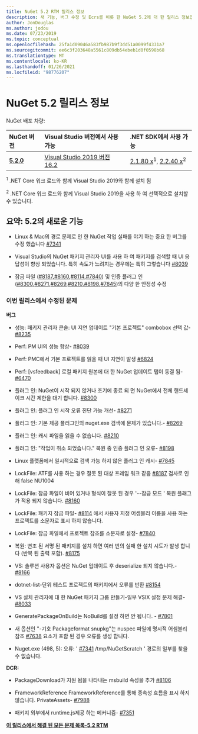 ```yaml
---
title: NuGet 5.2 RTM 릴리스 정보
description: 새 기능, 버그 수정 및 Ecrs를 비롯 한 NuGet 5.2에 대 한 릴리스 정보입니다.
author: JonDouglas
ms.author: jodou
ms.date: 07/23/2019
ms.topic: conceptual
ms.openlocfilehash: 25fa1d09046a583fb987b9f3dd51a0099f4331a7
ms.sourcegitcommit: ee6c3f203648a5561c809db54ebeb1d0f0598b68
ms.translationtype: MT
ms.contentlocale: ko-KR
ms.lasthandoff: 01/26/2021
ms.locfileid: "98776207"
---
```

# <a name="nuget-52-release-notes"></a>NuGet 5.2 릴리스 정보

NuGet 배포 차량:

| NuGet 버전 | Visual Studio 버전에서 사용 가능| .NET SDK에서 사용 가능|
|:---|:---|:---|
| [**5.2.0**](https://nuget.org/downloads) | [Visual Studio 2019 버전 16.2](https://visualstudio.microsoft.com/downloads/) | [2.1.80 x](https://dotnet.microsoft.com/download/dotnet-core/2.1)<sup>1</sup>, [2.2.40 x](https://dotnet.microsoft.com/download/dotnet-core/2.2)<sup>2</sup> |

<sup>1</sup> .NET Core 워크 로드와 함께 Visual Studio 2019와 함께 설치 됨 

<sup>2</sup> .NET Core 워크 로드와 함께 Visual Studio 2019을 사용 하 여 선택적으로 설치할 수 있습니다.

## <a name="summary-whats-new-in-52"></a>요약: 5.2의 새로운 기능

* Linux & Mac의 경로 문제로 인 한 NuGet 작업 실패를 야기 하는 중요 한 버그를 수정 했습니다 [#7341](https://github.com/NuGet/Home/issues/7341)

* Visual Studio의 NuGet 패키지 관리자 UI를 사용 하 여 패키지를 검색할 때 UI 응답성이 향상 되었습니다. 특히 속도가 느려지는 경우에는 특히 그렇습니다 [#8039](https://github.com/NuGet/Home/issues/8039)

* 잠금 파일 ([#8187](https://github.com/NuGet/Home/issues/8187),[#8160](https://github.com/NuGet/Home/issues/8160),[#8114](https://github.com/NuGet/Home/issues/8114),[#7840](https://github.com/NuGet/Home/issues/7840)) 및 인증 플러그 인 ([#8300](https://github.com/NuGet/Home/issues/8300),[#8271](https://github.com/NuGet/Home/issues/8271),[#8269](https://github.com/NuGet/Home/issues/8269),[#8210](https://github.com/NuGet/Home/issues/8210),[#8198](https://github.com/NuGet/Home/issues/8198),[#7845](https://github.com/NuGet/Home/issues/7845))의 다양 한 안정성 수정

### <a name="issues-fixed-in-this-release"></a>이번 릴리스에서 수정된 문제

**버그**

* 성능: 패키지 관리자 콘솔: UI 지연 업데이트 "기본 프로젝트" combobox 선택 값- [#8235](https://github.com/NuGet/Home/issues/8235)

* Perf: PM UI의 성능 향상- [#8039](https://github.com/NuGet/Home/issues/8039)

* Perf: PMC에서 기본 프로젝트를 읽을 때 UI 지연이 발생 [#6824](https://github.com/NuGet/Home/issues/6824)

* Perf: [vsfeedback] 로컬 패키지 원본에 대 한 NuGet 업데이트 탭이 동결 됨- [#6470](https://github.com/NuGet/Home/issues/6470)

* 플러그 인: NuGet이 시작 되지 않거나 조기에 종료 되 면 NuGet에서 전체 핸드셰이크 시간 제한을 대기 합니다. [#8300](https://github.com/NuGet/Home/issues/8300)

* 플러그 인: 플러그 인 시작 오류 진단 가능 개선- [#8271](https://github.com/NuGet/Home/issues/8271)

* 플러그 인: 기본 제공 플러그인의 nuget.exe 검색에 문제가 있습니다.- [#8269](https://github.com/NuGet/Home/issues/8269)

* 플러그 인: 캐시 파일을 읽을 수 없습니다. [#8210](https://github.com/NuGet/Home/issues/8210)

* 플러그 인: "작업이 취소 되었습니다." 복원 중 인증 플러그 인 오류- [#8198](https://github.com/NuGet/Home/issues/8198)

* Linux 플랫폼에서 일시적으로 검색 가능 하지 않은 플러그 인 캐시- [#7845](https://github.com/NuGet/Home/issues/7845)

* LockFile: ATF를 사용 하는 경우 잘못 된 대상 프레임 워크 같음 [#8187](https://github.com/NuGet/Home/issues/8187) 검사로 인해 false NU1004

* LockFile: 잠금 파일이 비어 있거나 형식이 잘못 된 경우 '--잠금 모드 ' 복원 플래그가 적용 되지 않습니다. [#8160](https://github.com/NuGet/Home/issues/8160)

* LockFile: 패키지 잠금 파일- [#8114](https://github.com/NuGet/Home/issues/8114) 에서 사용자 지정 어셈블리 이름을 사용 하는 프로젝트를 소문자로 표시 하지 않습니다.

* LockFile: 잠금 파일에서 프로젝트 참조를 소문자로 설정- [#7840](https://github.com/NuGet/Home/issues/7840)

* 복원: 변조 된 서명 된 패키지를 설치 하면 여러 번의 실패 한 설치 시도가 발생 합니다 (반복 된 출력 포함). [#8175](https://github.com/NuGet/Home/issues/8175)

* VS: 솔루션 사용자 옵션은 NuGet 업데이트 후 deserialize 되지 않습니다.- [#8166](https://github.com/NuGet/Home/issues/8166)

* dotnet-list-단위 테스트 프로젝트의 패키지에서 오류를 반환 [#8154](https://github.com/NuGet/Home/issues/8154)

* VS 설치 관리자에 대 한 NuGet 패키지 그룹 만들기-일부 VSIX 설정 문제 해결- [#8033](https://github.com/NuGet/Home/issues/8033)

* GeneratePackageOnBuild는 NoBuild를 설정 하면 안 됩니다. - [#7801](https://github.com/NuGet/Home/issues/7801)

* 새 옵션인 "-기호 Packageformat snupkg"는 nuspec 파일에 명시적 어셈블리 참조 [#7638](https://github.com/NuGet/Home/issues/7638) 요소가 포함 된 경우 오류를 생성 합니다.

* Nuget.exe (498, 5): 오류: ' [#7341](https://github.com/NuGet/Home/issues/7341) /tmp/NuGetScratch ' 경로의 일부를 찾을 수 없습니다.

**DCR:**

* PackageDownload가 지원 됨을 나타내는 msbuild 속성을 추가 [#8106](https://github.com/NuGet/Home/issues/8106)

* FrameworkReference FrameworkReference를 통해 종속성 흐름을 표시 하지 않습니다. PrivateAssets- [#7988](https://github.com/NuGet/Home/issues/7988)

* 패키지 외부에서 runtime.js제공 하는 메커니즘- [#7351](https://github.com/NuGet/Home/issues/7351)

**[이 릴리스에서 해결 된 모든 문제 목록-5.2 RTM](https://github.com/nuget/home/issues?q=is%3Aissue+is%3Aclosed+milestone%3A%225.2")**


